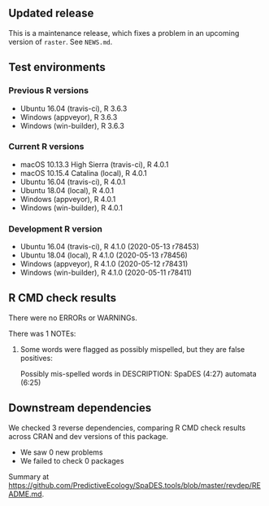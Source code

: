 ## Updated release

This is a maintenance release, which fixes a problem in an upcoming version of `raster`.
See `NEWS.md`.

## Test environments

### Previous R versions
* Ubuntu 16.04              (travis-ci), R 3.6.3
* Windows                    (appveyor), R 3.6.3
* Windows                 (win-builder), R 3.6.3

### Current R versions
* macOS 10.13.3 High Sierra (travis-ci), R 4.0.1
* macOS 10.15.4 Catalina        (local), R 4.0.1
* Ubuntu 16.04              (travis-ci), R 4.0.1
* Ubuntu 18.04                  (local), R 4.0.1
* Windows                    (appveyor), R 4.0.1
* Windows                 (win-builder), R 4.0.1

### Development R version
* Ubuntu 16.04              (travis-ci), R 4.1.0 (2020-05-13 r78453)
* Ubuntu 18.04                  (local), R 4.1.0 (2020-05-13 r78456)
* Windows                    (appveyor), R 4.1.0 (2020-05-12 r78431)
* Windows                 (win-builder), R 4.1.0 (2020-05-11 r78411)

## R CMD check results

There were no ERRORs or WARNINGs.

There was 1 NOTEs:

1. Some words were flagged as possibly mispelled, but they are false positives:

    Possibly mis-spelled words in DESCRIPTION:
      SpaDES (4:27)
      automata (6:25)

## Downstream dependencies

We checked 3 reverse dependencies, comparing R CMD check results across CRAN and dev versions of this package.

 * We saw 0 new problems
 * We failed to check 0 packages
 
Summary at <https://github.com/PredictiveEcology/SpaDES.tools/blob/master/revdep/README.md>.
